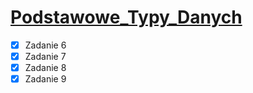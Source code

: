 # [Podstawowe_Typy_Danych](http://wbzyl.inf.ug.edu.pl/c/podstawowe-typy-danych)

* [X] Zadanie 6
* [X] Zadanie 7
* [X] Zadanie 8
* [X] Zadanie 9
